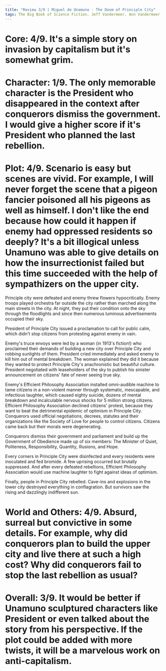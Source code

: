 ```yaml
---
title: "Review 3/9 | Miguel de Unamuno - The Doom of Principle City"
tags: The Big Book of Science Fiction, Jeff Vandermeer, Ann Vandermeer, short story, novelette, science fiction, 1864-1936, 1913
---
```


# Core: 4/9. It's a simple story on invasion by capitalism but it's somewhat grim.


# Character: 1/9. The only memorable character is the President who disappeared in the context after conquerors dismiss the government. I would give a higher score if it's President who planned the last rebellion.


# Plot: 4/9. Scenario is easy but scenes are vivid. For example, I will never forget the scene that a pigeon fancier poisoned all his pigeons as well as himself. I don't like the end because how could it happen if enemy had oppressed residents so deeply? It's a bit illogical unless Unamuno was able to give details on how the insurrectionist failed but this time succeeded with the help of sympathizers on the upper city.
Principle city were defeated and enemy threw flowers hypocritically. Enemy troops played orchestra far outside the city rather than marched along the main streets in the city. At night, they put their condition onto the sky through the floodlights and since then numerous luminous advertisements occupied their sky.

President of Principle City issued a proclamation to call for public calm, which didn't stop citizens from protesting against enemy in vain. 

Enemy's truce envoys were led by a woman (in 1913's fiction!) who proclaimed their demands of building a new city over Principle City and robbing sunlights of them. President cried immediately and asked enemy to kill him out of mental breakdown. The woman explained they did it because they wanted to protect Principle City's anachronistic but beautiful culture.
President negotiated with leaseholders of the sky to publish his sinister announcement on citizens' fate of never seeing true sky.

Enemy's Efficient Philosophy Association installed omni-audible machine to tame citizens in a non-violent manner through systematic, inescapable, and infectious laughter, which caused eighty suicide, dozens of mental breakdown and incalculable nervous shocks for 5 million strong citizens. Efficient Philosophy Association declined citizens' protest, because they want to beat the detrimental epidemic of optimism in Principle City.
Conquerors used official negotiations, decrees, statutes and their organizations like the Society of Love for people to control citizens. Citizens came back but their morals were degenerating.

Conquerors dismiss their government and parliament and build up the Government of Obedience made up of six members: The Minister of Quiet, Politeness, Responsibility, Quantity, Illusions, and Hope. 

Every corners in Principle City were disinfected and every residents were inoculated and fed bromide. A few uprising occurred but brutally suppressed. And after every defeated rebellions, Efficient Philosophy Association would use machine laughter to fight against ideas of optimism.

Finally, people in Principle City rebelled. Cave-ins and explosions in the lower city destroyed everything in conflagration. But survivors saw the rising and dazzlingly indifferent sun.


# World and Others: 4/9. Absurd, surreal but convictive in some details. For example, why did conquerors plan to build the upper city and live there at such a high cost? Why did conquerors fail to stop the last rebellion as usual?


# Overall: 3/9. It would be better if Unamuno sculptured characters like President or even talked about the story from his perspective. If the plot could be added with more twists, it will be a marvelous work on anti-capitalism.

